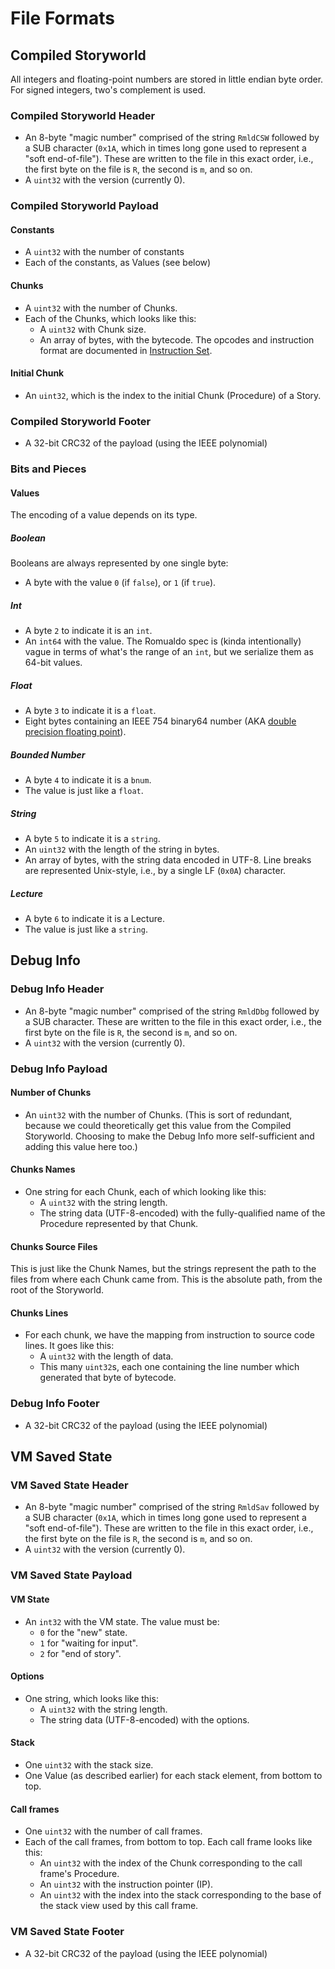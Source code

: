 # File Formats

## Compiled Storyworld

All integers and floating-point numbers are stored in little endian byte order.
For signed integers, two's complement is used.

### Compiled Storyworld Header

* An 8-byte "magic number" comprised of the string `RmldCSW` followed by a SUB
  character (`0x1A`, which in times long gone used to represent a "soft
  end-of-file"). These are written to the file in this exact order, i.e., the
  first byte on the file is `R`, the second is `m`, and so on.
* A `uint32` with the version (currently 0).

### Compiled Storyworld Payload

#### Constants

* A `uint32` with the number of constants
* Each of the constants, as Values (see below)

#### Chunks

* A `uint32` with the number of Chunks.
* Each of the Chunks, which looks like this:
    * A `uint32` with Chunk size.
    * An array of bytes, with the bytecode. The opcodes and instruction format
      are documented in [Instruction Set](instruction_set.md).

#### Initial Chunk

* An `uint32`, which is the index to the initial Chunk (Procedure) of a Story.

### Compiled Storyworld Footer

* A 32-bit CRC32 of the payload (using the IEEE polynomial)

### Bits and Pieces

#### Values

The encoding of a value depends on its type.

##### Boolean

Booleans are always represented by one single byte:

* A byte with the value `0` (if `false`), or `1` (if `true`).

##### Int

* A byte `2` to indicate it is an `int`.
* An `int64` with the value. The Romualdo spec is (kinda intentionally) vague in
  terms of what's the range of an `int`, but we serialize them as 64-bit values.

##### Float

* A byte `3` to indicate it is a `float`.
* Eight bytes containing an IEEE 754 binary64 number (AKA [double precision
  floating
  point](https://en.wikipedia.org/wiki/Double-precision_floating-point_format)).

##### Bounded Number

* A byte `4` to indicate it is a `bnum`.
* The value is just like a `float`.

##### String

* A byte `5` to indicate it is a `string`.
* An `uint32` with the length of the string in bytes.
* An array of bytes, with the string data encoded in UTF-8. Line breaks are
  represented Unix-style, i.e., by a single LF (`0x0A`) character.

##### Lecture

* A byte `6` to indicate it is a Lecture.
* The value is just like a `string`.

## Debug Info

### Debug Info Header

* An 8-byte "magic number" comprised of the string `RmldDbg` followed by a SUB
  character. These are written to the file in this exact order, i.e., the
  first byte on the file is `R`, the second is `m`, and so on.
* A `uint32` with the version (currently 0).

### Debug Info Payload

#### Number of Chunks

* An `uint32` with the number of Chunks. (This is sort of redundant, because we
  could theoretically get this value from the Compiled Storyworld. Choosing to
  make the Debug Info more self-sufficient and adding this value here too.)

#### Chunks Names

* One string for each Chunk, each of which looking like this:
    * A `uint32` with the string length.
    * The string data (UTF-8-encoded) with the fully-qualified name of the
      Procedure represented by that Chunk.

#### Chunks Source Files

This is just like the Chunk Names, but the strings represent the path to the
files from where each Chunk came from. This is the absolute path, from the root
of the Storyworld.

#### Chunks Lines

* For each chunk, we have the mapping from instruction to source code lines. It
  goes like this:
    * A `uint32` with the length of data.
    * This many `uint32`s, each one containing the line number which generated
      that byte of bytecode.

### Debug Info Footer

* A 32-bit CRC32 of the payload (using the IEEE polynomial)

## VM Saved State

### VM Saved State Header

* An 8-byte "magic number" comprised of the string `RmldSav` followed by a SUB
  character (`0x1A`, which in times long gone used to represent a "soft
  end-of-file"). These are written to the file in this exact order, i.e., the
  first byte on the file is `R`, the second is `m`, and so on.
* A `uint32` with the version (currently 0).

### VM Saved State Payload

#### VM State

* An `int32` with the VM state. The value must be:
    * `0` for the "new" state.
    * `1` for "waiting for input".
    * `2` for "end of story".

#### Options

* One string, which looks like this:
    * A `uint32` with the string length.
    * The string data (UTF-8-encoded) with the options.

#### Stack

* One `uint32` with the stack size.
* One Value (as described earlier) for each stack element, from bottom to top.

#### Call frames

* One `uint32` with the number of call frames.
* Each of the call frames, from bottom to top. Each call frame looks like this:
    * An `uint32` with the index of the Chunk corresponding to the call frame's Procedure.
    * An `uint32` with the instruction pointer (IP).
    * An `uint32` with the index into the stack corresponding to the base of the
      stack view used by this call frame.

### VM Saved State Footer

* A 32-bit CRC32 of the payload (using the IEEE polynomial)
